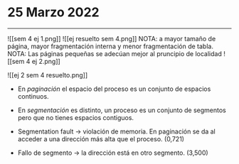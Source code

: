 # 25 Marzo 2022
---
![[sem 4 ej 1.png]]
![[ej resuelto sem 4.png]]
NOTA: a mayor tamaño de página, mayor fragmentación interna y menor fragmentación de tabla.
NOTA: Las páginas pequeñas se adecúan mejor al pruncipio de localidad
![[sem 4 ej 2.png]]

![[ej 2 sem 4 resuelto.png]]
- En *paginación* el espacio del proceso es un conjunto de espacios continuos.
- En *segmentación* es distinto, un proceso es un conjunto de segmentos pero que no tienes espacios contiguos.

- Segmentation fault -> violación de memoria. En paginación se da al acceder a una dirección más alta que el proceso. (0,721)
- Fallo de segmento -> la dirección está en otro segmento. (3,500)